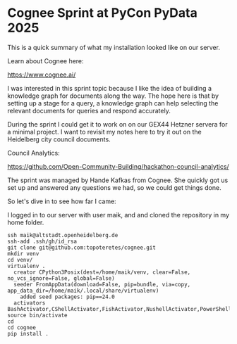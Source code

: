 # Cognee Sprint at PyCon PyData 2025

This is a quick summary of what my installation looked like on our server.

Learn about Cognee here:

https://www.cognee.ai/

I was interested in this sprint topic because I like the idea of building a knowledge graph for documents
along the way.
The hope here is that by setting up a stage for a query, a knowledge graph can help selecting
the relevant documents for queries and respond accurately. 

During the sprint I could get it to work on on our GEX44 Hetzner servera for a minimal project.
I want to revisit my notes here to try it out on the Heidelberg city council documents.

Council Analytics:

https://github.com/Open-Community-Building/hackathon-council-analytics/

The sprint was managed by Hande Kafkas from Cognee. 
She quickly got us set up and answered any questions we had, so we could get things done.

So let's dive in to see how far I came:

I logged in to our server with user maik, and and cloned the repository in my home folder.

```shell
ssh maik@altstadt.openheidelberg.de
ssh-add .ssh/gh/id_rsa
git clone git@github.com:topoteretes/cognee.git
mkdir venv
cd venv/
virtualenv .
  creator CPython3Posix(dest=/home/maik/venv, clear=False, no_vcs_ignore=False, global=False)
  seeder FromAppData(download=False, pip=bundle, via=copy, app_data_dir=/home/maik/.local/share/virtualenv)
    added seed packages: pip==24.0
  activators BashActivator,CShellActivator,FishActivator,NushellActivator,PowerShellActivator,PythonActivator
source bin/activate
cd
cd cognee
pip install .
```

